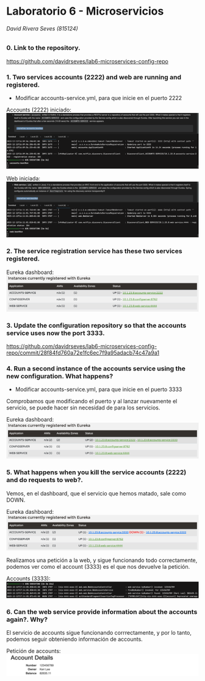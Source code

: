 # Laboratorio 6 - Microservicios

###### David Rivera Seves (815124)

### 0. Link to the repository.
https://github.com/davidrseves/lab6-microservices-config-repo

### 1. Two services accounts (2222) and web are running and registered.
- Modificar accounts-service.yml, para que inicie en el puerto 2222

Accounts (2222) iniciado:
![Accounts (2222) iniciado](./capturas/accounts2222.png)

Web iniciada:
![Web iniciada](./capturas/web.png)

### 2. The service registration service has these two services registered.
Eureka dashboard:
![Eureka dashboard](./capturas/eurekaDashboard.png)

### 3. Update the configuration repository so that the accounts service uses now the port 3333.
<https://github.com/davidrseves/lab6-microservices-config-repo/commit/28f84fd760a72e1fc6ec7f9a95adacb74c47a9a1>

### 4. Run a second instance of the accounts service using the new configuration. What happens?
- Modificar accounts-service.yml, para que inicie en el puerto 3333

Comprobamos que modificando el puerto y al lanzar nuevamente el servicio, se puede hacer sin necesidad de para los servicios.  

Eureka dashboard:
![Eureka dashboard](./capturas/eurekaDashboardAccount3333.png)

### 5. What happens when you kill the service accounts (2222) and do requests to web?.

Vemos, en el dashboard, que el servicio que hemos matado, sale como DOWN.

Eureka dashboard:
![Eureka dashboard](./capturas/eurekaDashboardAccount2222Down.png)

Realizamos una petición a la web, y sigue funcionando todo correctamente, podemos ver como el account (3333) es el que nos devuelve la petición.

Accounts (3333):
![Accounts (3333)](./capturas/accounts3333Request.png)

### 6. Can the web service provide information about the accounts again?. Why?
El servicio de accounts sigue funcionando corrrectamente, y por lo tanto, podemos seguir obteniendo información de accounts.

Petición de accounts:
![Petición de accounts](./capturas/accountsRequest.png)

